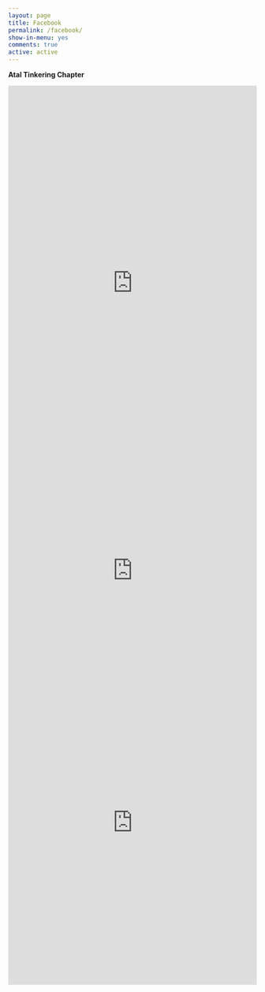 ```yaml
---
layout: page
title: Facebook
permalink: /facebook/
show-in-menu: yes
comments: true
active: active
---
```


**Atal Tinkering Chapter**
<iframe src="https://www.facebook.com/plugins/post.php?href=https%3A%2F%2Fwww.facebook.com%2FAIMToInnovate%2Fposts%2F1665032893581978&width=500" width="100%" height="800" style="border:none;overflow:hidden" scrolling="no" frameborder="0" allowTransparency="true" allow="encrypted-media"></iframe>

<iframe src="https://www.facebook.com/plugins/post.php?href=https%3A%2F%2Fwww.facebook.com%2FAIMToInnovate%2Fposts%2F1665030960248838&width=500" width="100%" height="365" style="border:none;overflow:hidden" scrolling="no" frameborder="0" allowTransparency="true" allow="encrypted-media"></iframe>

<iframe src="https://www.facebook.com/plugins/post.php?href=https%3A%2F%2Fwww.facebook.com%2FAIMToInnovate%2Fposts%2F1665026046915996&width=500" width="100%" height="658" style="border:none;overflow:hidden" scrolling="no" frameborder="0" allowTransparency="true" allow="encrypted-media"></iframe>
